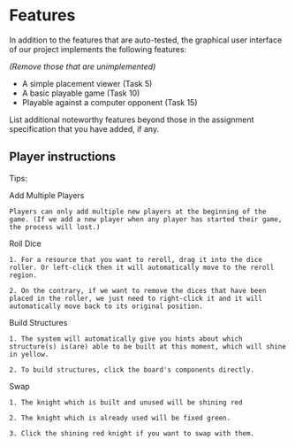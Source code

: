 # Features

In addition to the features that are auto-tested, the graphical user interface
of our project implements the following features:

*(Remove those that are unimplemented)*

 - A simple placement viewer (Task 5)
 - A basic playable game (Task 10)
 - Playable against a computer opponent (Task 15)

List additional noteworthy features beyond those in the assignment
specification that you have added, if any.

## Player instructions

Tips:

Add Multiple Players

	Players can only add multiple new players at the beginning of the game. (If we add a new player when any player has started their game,  the process will lost.)

Roll Dice

	1. For a resource that you want to reroll, drag it into the dice roller. Or left-click then it will automatically move to the reroll region. 

	2. On the contrary, if we want to remove the dices that have been placed in the roller, we just need to right-click it and it will automatically move back to its original position.

Build Structures

	1. The system will automatically give you hints about which structure(s) is(are) able to be built at this moment, which will shine in yellow.

	2. To build structures, click the board's components directly. 

Swap

	1. The knight which is built and unused will be shining red

	2. The knight which is already used will be fixed green.

	3. Click the shining red knight if you want to swap with them.